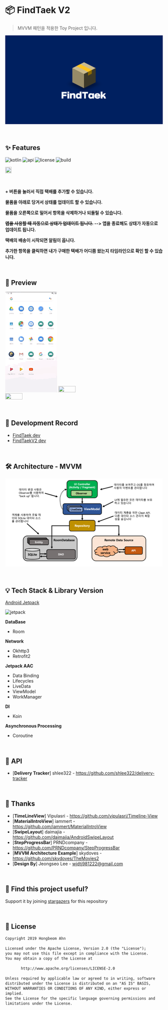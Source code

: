 # 📦 FindTaek V2

> MVVM 패턴을 적용한 Toy Project 입니다.

![image](https://github.com/hongbeomi/FindTaek/blob/master/Demo%26Picture/image.png)

<br>

## ✨ Features

![kotlin](https://img.shields.io/badge/kotlin-black?logo=kotlin) ![api](https://img.shields.io/badge/API-21%2B-green?logo=android) ![license](https://img.shields.io/github/license/hongbeomi/FindTaek?color=blue&logo=apache) ![build](https://img.shields.io/github/workflow/status/hongbeomi/FindTaek/Android%20CI/master) 

 <a href="https://play.google.com/store/apps/details?id=com.hongbeomi.findtaek"><img src="https://camo.githubusercontent.com/b908ff6651d5ec11d504a37d2f441de9bc1362bc/68747470733a2f2f706c61792e676f6f676c652e636f6d2f696e746c2f656e5f75732f6261646765732f696d616765732f617070732f656e2d706c61792d62616467652e706e67" width="20%" height="20%" /></a>

<br>

**+ 버튼을 눌러서 직접 택배를 추가할 수 있습니다.**

**물품을 아래로 당겨서 상태를 업데이트 할 수 있습니다.**

**물품을 오른쪽으로 밀어서 항목을 삭제하거나 되돌릴 수 있습니다.**

**~~앱을 사용할 때 자동으로 상태가 업데이트 됩니다.~~  --> 앱을 종료해도 상태가 자동으로 업데이트 됩니다.**

**택배의 배송이 시작되면 알림이 옵니다.**

**추가한 항목을 클릭하면 내가 구매한 택배가 어디쯤 왔는지 타임라인으로 확인 할 수 있습니다.**

<br>

## 📱 Preview

<img src="https://github.com/hongbeomi/FindTaek/blob/master/Demo%26Picture/findtaek_video2.gif" width="33%" height="33%">  <img src="https://github.com/hongbeomi/FindTaek/blob/master/Demo%26Picture/findtaek_video1.gif" width="33%" height="33%"> <img src="https://github.com/hongbeomi/FindTaek/blob/master/Demo%26Picture/findtaek-video3.gif" width="33%" height="33%"> 

<br>

## 📝 Development Record

- [FindTaek dev](https://medium.com/@hongbeomi/findtaek-app-개발기-1-4223daf676bf)
- [FindTaekV2  dev]()

<br>

## 🛠  Architecture - MVVM

![mvvm](https://github.com/hongbeomi/FindTaek/blob/master/Demo%26Picture/mvvm.png)

<br>

## 💡 Tech Stack & Library Version

[Android Jetpack](https://android-developers.googleblog.com/2018/05/use-android-jetpack-to-accelerate-your.html?utm_source=feedburner&utm_medium=feed&utm_campaign=Feed%3A+blogspot%2FhsDu+%28Android+Developers+Blog%29)

![jetpack](https://1.bp.blogspot.com/-dwL58chu7wo/WvD1RrHln3I/AAAAAAAAFUg/cRTc0IZga_wMPTWr3CI53IZ5BwtnZMeYACLcBGAs/s1600/Screen%2BShot%2B2018-05-05%2Bat%2B11.49.30%2BAMimage1.png)

**DataBase**

- Room

**Network**

- Okhttp3
- Retrofit2

**Jetpack AAC**

- Data Binding
- Lifecycles
- LiveData
- ViewModel
- WorkManager

**DI**

- Koin

**Asynchronous Processing**

- Coroutine

<br>

## 🔋 API

- [**Delivery Tracker**] shlee322 - https://github.com/shlee322/delivery-tracker 

<br>

## 🙌 Thanks

- [**TimeLineView**] Vipulasri - https://github.com/vipulasri/Timeline-View
- [**MaterialIntroView**] iammert - https://github.com/iammert/MaterialIntroView
- [**SwipeLayout**] daimajia - https://github.com/daimajia/AndroidSwipeLayout
- [**StepProgressBar**] PRNDcompany - https://github.com/PRNDcompany/StepProgressBar
- [**MVVM Architecture Example**] skydoves - https://github.com/skydoves/TheMovies2
- [**Design By**] Jeongseo Lee - wjdtj981222@gmail.com

<br>

## 🌟 Find this project useful? 

Support it by joining [stargazers](https://github.com/hongbeomi/FindTaek/stargazers) for this repository

<br>

## 📝 License

```
Copyright 2019 Hongbeom Ahn

Licensed under the Apache License, Version 2.0 (the "License");
you may not use this file except in compliance with the License.
You may obtain a copy of the License at

       http://www.apache.org/licenses/LICENSE-2.0

Unless required by applicable law or agreed to in writing, software
distributed under the License is distributed on an "AS IS" BASIS,
WITHOUT WARRANTIES OR CONDITIONS OF ANY KIND, either express or implied.
See the License for the specific language governing permissions and
limitations under the License.
```